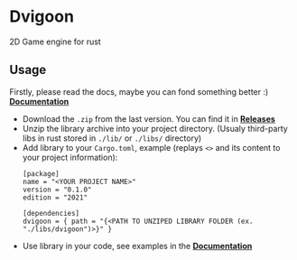 # Dvigoon
2D Game engine for rust

## Usage
Firstly, please read the docs, maybe you can fond something better :) **[Documentation](DOCS.md)**
* Download the `.zip` from the last version. You can find it in **[Releases](https://github.com/LeviiLovie/dvigoon/releases)**
* Unzip the library archive into your project directory. (Usualy third-party libs in rust stored in `./lib/` or `./libs/` directory)
* Add library to your `Cargo.toml`, example (replays `<>` and its content to your project information):
  ```
  [package]
  name = "<YOUR PROJECT NAME>"
  version = "0.1.0"
  edition = "2021"
  
  [dependencies]
  dvigoon = { path = "{<PATH TO UNZIPED LIBRARY FOLDER (ex. "./libs/dvigoon")>}" }
  ```
* Use library in your code, see examples in the **[Documentation](DOCS.md)**
